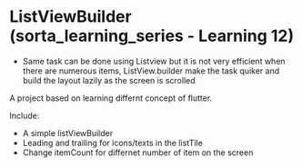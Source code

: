 # ListViewBuilder (sorta_learning_series - Learning 12)
- Same task can be done using Listview but it is not very efficient when there are numerous items, ListView.builder make the task quiker and build the layout lazily as the screen is scrolled

A project based on learning differnt concept of flutter.

Include:
 - A simple listViewBuilder
 - Leading and trailing for icons/texts in the listTile
 - Change itemCount for differnet number of item on the screen 



